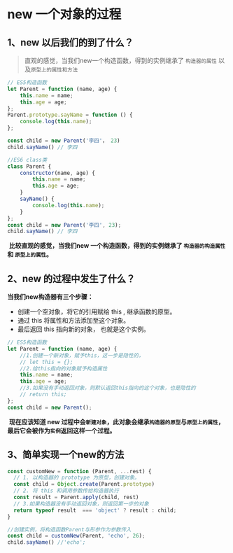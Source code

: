 # new 一个对象的过程

## 1、new 以后我们的到了什么？

> 直观的感觉，当我们new一个构造函数，得到的实例继承了 `构造器的属性` 以及`原型上的属性和方法`

```javascript
// ES5构造函数
let Parent = function (name, age) {
    this.name = name;
    this.age = age;
};
Parent.prototype.sayName = function () {
    console.log(this.name);
};

const child = new Parent('李四'， 23)
child.sayName() // 李四
```

```javascript
//ES6 class类
class Parent {
    constructor(name, age) {
        this.name = name;
        this.age = age;
    }
    sayName() {
        console.log(this.name);
    }
};
const child = new Parent('李四', 23);
child.sayName() // 李四
```

​		**比较直观的感觉，当我们new 一个构造函数，得到的实例继承了 `构造器的构造属性`  和 `原型上的属性`。**

## 2、new 的过程中发生了什么？

**当我们new构造器有三个步骤：**

- 创建一个空对象，将它的引用赋给 this , 继承函数的原型。
- 通过 this 将属性和方法添加至这个对象。
- 最后返回 this 指向新的对象， 也就是这个实例。

```javascript
// ES5构造函数
let Parent = function (name, age) {
    //1.创建一个新对象，赋予this，这一步是隐性的，
    // let this = {};
    //2.给this指向的对象赋予构造属性
    this.name = name;
    this.age = age;
    //3.如果没有手动返回对象，则默认返回this指向的这个对象，也是隐性的
    // return this;
};
const child = new Parent();
```

​		**现在应该知道 new 过程中会`新建对象`，此对象会继承`构造器的原型`与`原型上的属性`，最后它会被作为`实例`返回这样一个过程。**

## 3、简单实现一个new的方法

```javascript
const customNew = function (Parent, ...rest) {
  // 1. 以构造器的 prototype 为原型，创建对象。
  const child = Object.create(Parent.prototype)
  // 2. 将 this 和调用参数传给构造器执行
  const result = Parent.apply(child, rest)
  // 3.如果构造器没有手动返回对象，则返回第一步的对象
  return typeof result  === 'object' ? result : child;
}

//创建实例，将构造函数Parent与形参作为参数传入
const child = customNew(Parent, 'echo', 26);
child.sayName() //'echo';
```



